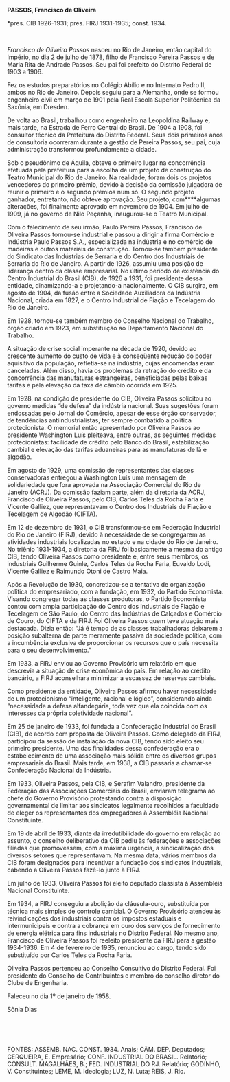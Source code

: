 **PASSOS, Francisco de Oliveira**

\*pres. CIB 1926-1931; pres. FIRJ 1931-1935; const. 1934.

 

*Francisco de Oliveira Passos* nasceu no Rio de Janeiro, então capital
do Império, no dia 2 de julho de 1878, filho de Francisco Pereira Passos
e de Maria Rita de Andrade Passos. Seu pai foi prefeito do Distrito
Federal de 1903 a 1906.

Fez os estudos preparatórios no Colégio Abílio e no Internato Pedro II,
ambos no Rio de Janeiro. Depois seguiu para a Alemanha, onde se formou
engenheiro civil em março de 1901 pela Real Escola Superior Politécnica
da Saxônia, em Dresden.

De volta ao Brasil, trabalhou como engenheiro na Leopoldina Railway e,
mais tarde, na Estrada de Ferro Central do Brasil. De 1904 a 1908, foi
consultor técnico da Prefeitura do Distrito Federal. Seus dois primeiros
anos de consultoria ocorreram durante a gestão de Pereira Passos, seu
pai, cuja administração transformou profundamente a cidade.

Sob o pseudônimo de Áquila, obteve o primeiro lugar na concorrência
efetuada pela prefeitura para a escolha de um projeto de construção do
Teatro Municipal do Rio de Janeiro. Na realidade, foram dois os projetos
vencedores do primeiro prêmio, devido à decisão da comissão julgadora de
reunir o primeiro e o segundo prêmios num só. O segundo projeto
ganhador, entretanto, não obteve aprovação. Seu projeto, com****algumas
alterações, foi finalmente aprovado em novembro de 1904. Em julho de
1909, já no governo de Nilo Peçanha, inaugurou-se o Teatro Municipal.

Com o falecimento de seu irmão, Paulo Pereira Passos, Francisco de
Oliveira Passos tornou-se industrial e passou a dirigir a firma Comércio
e Indústria Paulo Passos S.A., especializada na indústria e no comércio
de madeiras e outros materiais de construção. Tornou-se também
presidente do Sindicato das Indústrias de Serraria e do Centro dos
Industriais de Serraria do Rio de Janeiro. A partir de 1926, assumiu uma
posição de liderança dentro da classe empresarial. No último período de
existência do Centro Industrial do Brasil (CIB), de 1926 a 1931, foi
presidente dessa entidade, dinamizando-a e projetando-a nacionalmente. O
CIB surgira, em agosto de 1904, da fusão entre a Sociedade Auxiliadora
da Indústria Nacional, criada em 1827, e o Centro Industrial de Fiação e
Tecelagem do Rio de Janeiro.

Em 1928, tornou-se também membro do Conselho Nacional do Trabalho, órgão
criado em 1923, em substituição ao Departamento Nacional do Trabalho.

A situação de crise social imperante na década de 1920, devido ao
crescente aumento do custo de vida e à conseqüente redução do poder
aquisitivo da população, refletia-se na indústria, cujas encomendas eram
canceladas. Além disso, havia os problemas da retração do crédito e da
concorrência das manufaturas estrangeiras, beneficiadas pelas baixas
tarifas e pela elevação da taxa de câmbio ocorrida em 1925.

Em 1928, na condição de presidente do CIB, Oliveira Passos solicitou ao
governo medidas “de defesa” da indústria nacional. Suas sugestões foram
endossadas pelo Jornal do Comércio, apesar de esse órgão conservador, de
tendências antiindustrialistas, ter sempre combatido a política
protecionista. O memorial então apresentado por Oliveira Passos ao
presidente Washington Luís pleiteava, entre outras, as seguintes medidas
protecionistas: facilidade de crédito pelo Banco do Brasil,
estabilização cambial e elevação das tarifas aduaneiras para as
manufaturas de lã e algodão.

Em agosto de 1929, uma comissão de representantes das classes
conservadoras entregou a Washington Luís uma mensagem de solidariedade
que fora aprovada na Associação Comercial do Rio de Janeiro (ACRJ). Da
comissão faziam parte, além da diretoria da ACRJ, Francisco de Oliveira
Passos, pelo CIB, Carlos Teles da Rocha Faria e Vicente Galliez, que
representavam o Centro dos Industriais de Fiação e Tecelagem de Algodão
(CIFTA).

Em 12 de dezembro de 1931, o CIB transformou-se em Federação Industrial
do Rio de Janeiro (FIRJ), devido à necessidade de se congregarem as
atividades industriais localizadas no estado e na cidade do Rio de
Janeiro. No triênio 1931-1934, a diretoria da FIRJ foi basicamente a
mesma do antigo CIB, tendo Oliveira Passos como presidente e, entre seus
membros, os industriais Guilherme Guinle, Carlos Teles da Rocha Faria,
Euvaldo Lodi, Vicente Galliez e Raimundo Otoni de Castro Maia.

Após a Revolução de 1930, concretizou-se a tentativa de organização
política do empresariado, com a fundação, em 1932, do Partido
Economista. Visando congregar todas as classes produtoras, o Partido
Economista contou com ampla participação do Centro dos Industriais de
Fiação e Tecelagem de São Paulo, do Centro das Indústrias de Calçados e
Comércio de Couro, do CIFTA e da FIRJ. Foi Oliveira Passos quem teve
atuação mais destacada. Dizia então: “Já é tempo de as classes
trabalhadoras deixarem a posição subalterna de parte meramente passiva
da sociedade política, com a incumbência exclusiva de proporcionar os
recursos que o país necessita para o seu desenvolvimento.”

Em 1933, a FIRJ enviou ao Governo Provisório um relatório em que
descrevia a situação de crise econômica do país. Em relação ao crédito
bancário, a FIRJ aconselhara minimizar a escassez de reservas cambiais.

Como presidente da entidade, Oliveira Passos afirmou haver necessidade
de um protecionismo “inteligente, racional e lógico”, considerando ainda
“necessidade a defesa alfandegária, toda vez que ela coincida com os
interesses da própria coletividade nacional”.

Em 25 de janeiro de 1933, foi fundada a Confederação Industrial do
Brasil (CIB), de acordo com proposta de Oliveira Passos. Como delegado
da FIRJ, participou da sessão de instalação da nova CIB, tendo sido
eleito seu primeiro presidente. Uma das finalidades dessa confederação
era o estabelecimento de uma associação mais sólida entre os diversos
grupos empresariais do Brasil. Mais tarde, em 1938, a CIB passaria a
chamar-se Confederação Nacional da Indústria.

Em 1933, Oliveira Passos, pela CIB, e Serafim Valandro, presidente da
Federação das Associações Comerciais do Brasil, enviaram telegrama ao
chefe do Governo Provisório protestando contra a disposição
governamental de limitar aos sindicatos legalmente recolhidos a
faculdade de eleger os representantes dos empregadores à Assembléia
Nacional Constituinte.

Em 19 de abril de 1933, diante da irredutibilidade do governo em relação
ao assunto, o conselho deliberativo da CIB pediu às federações e
associações filiadas que promovessem, com a máxima urgência, a
sindicalização dos diversos setores que representavam. Na mesma data,
vários membros da CIB foram designados para incentivar a fundação dos
sindicatos industriais, cabendo a Oliveira Passos fazê-lo junto à FIRJ.

Em julho de 1933, Oliveira Passos foi eleito deputado classista à
Assembléia Nacional Constituinte.

Em 1934, a FIRJ conseguiu a abolição da cláusula-ouro, substituída por
técnica mais simples de controle cambial. O Governo Provisório atendeu
às reivindicações dos industriais contra os impostos estaduais e
intermunicipais e contra a cobrança em ouro dos serviços de fornecimento
de energia elétrica para fins industriais no Distrito Federal. No mesmo
ano, Francisco de Oliveira Passos foi reeleito presidente da FIRJ para a
gestão 1934-1936. Em 4 de fevereiro de 1935, renunciou ao cargo, tendo
sido substituído por Carlos Teles da Rocha Faria.

Oliveira Passos pertenceu ao Conselho Consultivo do Distrito Federal.
Foi presidente do Conselho de Contribuintes e membro do conselho diretor
do Clube de Engenharia.

Faleceu no dia 1º de janeiro de 1958.

Sônia Dias

 

 

FONTES: ASSEMB. NAC. CONST. 1934. Anais; CÂM. DEP. Deputados; CERQUEIRA,
E. Empresário; CONF. INDUSTRIAL DO BRASIL. Relatório; CONSULT.
MAGALHÃES, B.; FED. INDUSTRIAL DO RJ. Relatório; GODINHO, V.
Constituintes; LEME, M. Ideologia; LUZ, N. Luta; REIS, J. Rio.

 
